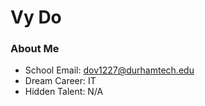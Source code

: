 # Vy Do
### About Me
* School Email: dov1227@durhamtech.edu
* Dream Career: IT 
* Hidden Talent: N/A
